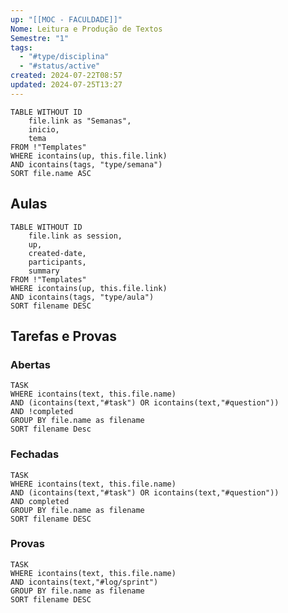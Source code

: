 ```yaml
---
up: "[[MOC - FACULDADE]]"
Nome: Leitura e Produção de Textos
Semestre: "1"
tags:
  - "#type/disciplina"
  - "#status/active"
created: 2024-07-22T08:57
updated: 2024-07-25T13:27
---
```


```dataview
TABLE WITHOUT ID
	file.link as "Semanas",
	inicio,
	tema
FROM !"Templates"
WHERE icontains(up, this.file.link)
AND icontains(tags, "type/semana")
SORT file.name ASC
```

## Aulas
```dataview
TABLE WITHOUT ID
	file.link as session,
	up,
	created-date,
	participants,
	summary
FROM !"Templates"
WHERE icontains(up, this.file.link)
AND icontains(tags, "type/aula")
SORT filename DESC
```

## Tarefas e Provas

### Abertas
``` dataview
TASK
WHERE icontains(text, this.file.name)
AND (icontains(text,"#task") OR icontains(text,"#question"))
AND !completed
GROUP BY file.name as filename
SORT filename Desc
```

### Fechadas
```dataview
TASK
WHERE icontains(text, this.file.name)
AND (icontains(text,"#task") OR icontains(text,"#question"))
AND completed
GROUP BY file.name as filename
SORT filename DESC
```

### Provas
```dataview
TASK
WHERE icontains(text, this.file.name)
AND icontains(text,"#log/sprint")
GROUP BY file.name as filename
SORT filename DESC
```
